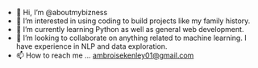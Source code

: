 - 👋 Hi, I’m @aboutmybizness
- 👀 I’m interested in using coding to build projects like my family history.
- 🌱 I’m currently learning Python as well as general web development.
- 💞️ I’m looking to collaborate on anything related to machine learning. I have experience in NLP and data exploration.
- 📫 How to reach me ... ambroisekenley01@gmail.com

<!---
aboutmybizness/aboutmybizness is a ✨ special ✨ repository because its `README.md` (this file) appears on your GitHub profile.
You can click the Preview link to take a look at your changes.
--->
